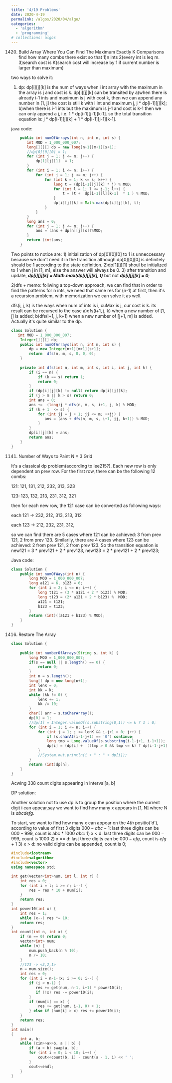 ```yaml
---
title: '4/19 Problems'
date: 2020-4-19
permalink: /algos/2020/04/algo/
categories: 
  - 'algorithm'
  - 'programming'
# collections: algos
---
```

1420. Build Array Where You Can Find The Maximum Exactly K Comparisons
find how many combs there exist so that 1)n ints 2)every int is leq m. 3)search cost is K(search cost will increase by 1 if current number is larger than maximum)

two ways to solve it:

1) dp: dp[i][j][k] is the num of ways when i int array with the maximum in the array is j and cost is k. dp[i][j][k] can be transited by a)when there is already i-1 ints and maximum is j with cost k, then we can append any number in [1, j] the cost is still k with i int and maximum j, j * dp[i-1][j][k]; b)when there is i-1 ints but the maximum is j-1 and cost is k-1 then we can only append a j, i.e. 1 * dp[i-1][j-1][k-1]. so the total transition equation is:  j * dp[i-1][j][k] + 1 * dp[i-1][j-1][k-1]. 

java code:
```java
    public int numOfArrays(int n, int m, int s) {
       int MOD = 1_000_000_007;
       long[][][] dp = new long[n+1][m+1][s+1];
       //dp[0][0][0] = 1; 
       for (int j = 1; j <= m; j++) {
           dp[1][j][1]  = 1;
       }
       for (int i = 1; i <= n; i++) {
           for (int j = 1; j <= m; j++) {
               for (int k = 1; k <= s; k++) {
                   long t = (dp[i-1][j][k] * j) % MOD;
                   for (int l = 1; l <= j-1; l++) {
                       t = (t +  dp[i-1][l][k-1]  * 1 ) % MOD;
                   }
                   dp[i][j][k] = Math.max(dp[i][j][k], t);
               }
           }
       }
       long ans = 0; 
       for (int j = 1; j <= m; j++) {
           ans = (ans + dp[n][j][s])%MOD;
       }
       return (int)ans;
    }
```
Two points to notice are: 1) initialization of dp[0][0][0] to 1 is unneccessary because we don't need it in the transition although dp[0][0][0] is definitely should be 1 according to the state definition.
2)dp[1][j][1] shoul be initialized to 1 when j in [1, m], else the answer will always be  0.
3) after transition and update, ***dp[i][j][k] =  Math.max(dp[i][j][k], t)*** but not ***dp[i][j][k] = 0***;

2)dfs + memo: follwing a top-down approach, we can find that in order to find the patterns for n ints, we need that same res for (n-1) at first, then it's a recursion problem, with memorization we can solve it as well.

dfs(i, j, k) is the ways when num of ints is i, cuMax is j, cur cost is k. its result can be recursed to the case a)dfs(i+1, j, k) when a new number of [1, j] is added; b)dfs(i+1, j, k+1) when a new number of [j+1, m] is added. Actually it's quite similar to the dp.

```java
class Solution {
   int MOD = 1_000_000_007;
    Integer[][][] dp;
    public int numOfArrays(int n, int m, int s) {
        dp = new Integer[n+1][m+1][s+1];
        return  dfs(n, m, s, 0, 0, 0);
    }
    
    private int dfs(int n, int m, int s, int i, int j, int k) {
        if (i == n) {
            if (k == s) return 1;
            return 0;
        }
        if (dp[i][j][k] != null) return dp[i][j][k];
        if (j > m || k > s) return 0;
        int ans = 0;
        ans +=  (long)j * dfs(n, m, s, i+1, j, k) % MOD;
        if (k + 1  <= s) {
            for (int jj = j + 1; jj <= m; ++jj) {
               ans = (ans + dfs(n, m, s, i+1, jj, k+1)) % MOD; 
            }
        }
        dp[i][j][k] = ans;
        return ans;
    }
}
```




1141.    Number of Ways to Paint N × 3 Grid

It's a classical dp problem(according to lee215?). Each new row is only dependent on prev row. 
For the first row, there can be the following 12 combs: 

121: 121, 131, 212, 232, 313, 323

123: 123, 132, 213, 231, 312, 321

then for each new row, the 121 case can be converted as following ways:

each 121 -> 232, 212, 313, 213, 312

each 123 -> 212, 232, 231, 312, 

so we can  find there are 5 cases where 121 can be achieved: 3 from prev 121, 2 from prev 123.
Similarily, there are 4 cases where 123 can be achieved: 2 from prev 121, 2 from prev 123.
So the transition equation is new121 = 3 * prev121 + 2 * prev123, new123 = 2 * prev121 + 2 * prev123; 

Java code:
```java
class Solution {
    public int numOfWays(int n) {
        long MOD = 1_000_000_007;
        long a121 = 6, b123 = 6; 
        for (int i = 2; i <= n; i++) {
            long t121 = (3 * a121 + 2 * b123) % MOD;
            long t123 = (2* a121 + 2 * b123) %  MOD;
            a121 = t121;
            b123 = t123;
        }
        return (int)((a121 + b123) % MOD);
    }
}
```

1416. Restore The Array

```java
class Solution {
    
    public int numberOfArrays(String s, int k) {
        long MOD = 1_000_000_007;
        if(s == null || s.length() == 0) {
            return 0;
        }
        int n = s.length();
        long[] dp = new long[n+1];
        int lenK = 0;
        int kk = k;
        while (kk != 0) {
            lenK += 1;
            kk /= 10;
        }
        char[] arr = s.toCharArray();
        dp[0] = 1;
        //dp[1] = Integer.valueOf(s.substring(0,1)) <= k ? 1 : 0;
        for (int i = 1; i <= n; i++) {
            for (int j = 1; j <= lenK && i-j+1 > 0; j++) {
                if (s.charAt(i-1-j+1) == '0') continue;
                long tmp = Long.valueOf(s.substring(i-1-j+1, i-1+1));
                dp[i] = (dp[i] +  ((tmp > 0 && tmp <= k) ? dp[i-1-j+1] : 0)) % MOD;
            }
            //System.out.println(i + " : " + dp[i]);
        }
        return (int)dp[n];
    }
}
```

Acwing 338 count digits appearing in interval[a, b]

DP solution:



Another solution not to use dp is to group the position where the current digit i can appear,say we want to find how many x appears in [1, N] where N is $abcdefg$.

To start, we want to find how many x can appear on the $4th$ positio('d'), according to value of first 3 digits $000-abc-1$: last three digits can be $000-999$, count is abc * 1000
$abc$: 
        1) x < d:  last three digits can be $000-999$, count is 1000
        2) x == d:  last three digits can be $000-efg$, count is $efg+1$
        3) x > d: no valid digits can be appended, count is 0;

```C++
#include<iostream>
#include<algorithm>
#include<vector>
using namespace std;

int get(vector<int>num, int l, int r) {
    int res = 0;
    for (int i = l; i >= r; i--) {
        res = res * 10 + num[i];
    }
    return res;
}
int power10(int x) {
    int res = 1;
    while (x--) res *= 10;
    return res;
}
int count(int n, int x) {
    if (n == 0) return 0;
    vector<int> num;
    while (n) {
        num.push_back(n % 10);
        n /= 10;
    }
    //123 -> <3,2,1> 
    n = num.size();
    int res = 0;
    for (int i = n-1-!x; i >= 0; i--) {
        if (i < n-1) {
           res += get(num, n-1, i+1) * power10(i); 
           if (!x) res -= power10(i);
        }
        if (num[i] == x) {
            res += get(num, i-1, 0) + 1;
        } else if (num[i] > x) res += power10(i); 
    }
    return res;
}
int main() 
{
    int a, b;
    while (cin>>a>>b, a || b) {
        if (a > b) swap(a, b);
        for (int i = 0; i < 10; i++) {
            cout<<count(b, i) - count(a - 1, i) << ' ';
        }
        cout<<endl;
    }
}
```